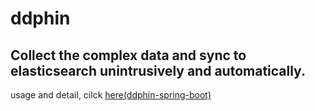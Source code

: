 # ddphin
## Collect the complex data and sync to elasticsearch unintrusively and automatically.

usage and detail, cilck [here(ddphin-spring-boot)](https://github.com/ddphin/ddphin-spring-boot)
